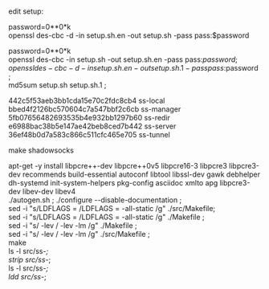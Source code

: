#

edit setup:    

password=0**0*k   
openssl des-cbc -d -in setup.sh.en  -out setup.sh  -pass pass:$password  

password=0**0*k  
openssl des-cbc  -in setup.sh  -out setup.sh.en -pass pass:$password ;   
openssl des-cbc -d -in setup.sh.en  -out setup.sh.1  -pass pass:$password ;   
md5sum setup.sh setup.sh.1 ;   


442c5f53aeb3bb1cda15e70c2fdc8cb4  ss-local    
bbed4f2126bc570604c7a547bbf2c6cb  ss-manager   
5fb07656482693535b4e932bb1297b60  ss-redir   
e6988bac38b5e147ae42beb8ced7b442  ss-server   
36ef48b0d7a583c866c511cfc465e705  ss-tunnel    

make shadowsocks     

apt-get -y install libpcre++-dev libpcre++0v5 libpcre16-3  libpcre3 libpcre3-dev recommends build-essential autoconf libtool libssl-dev gawk debhelper dh-systemd init-system-helpers pkg-config asciidoc xmlto apg libpcre3-dev libev-dev libev4     
./autogen.sh ; ./configure  --disable-documentation  ;   
sed -i "s/LDFLAGS = /LDFLAGS = -all-static /g" ./src/Makefile;    
sed -i "s/LDFLAGS = /LDFLAGS = -all-static /g" ./Makefile ;      
sed -i "s/ -lev / -lev -lm  /g" ./Makefile ;     
sed -i "s/ -lev / -lev -lm  /g" ./src/Makefile ;      
make   
ls -l src/ss-*;   
strip src/ss-*;   
ls -l src/ss-*;   
ldd src/ss-*;   


